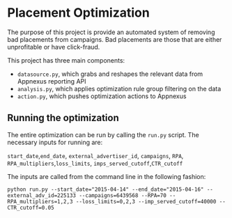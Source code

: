 # Placement Optimization

The purpose of this project is provide an automated system of removing bad placements from campaigns. Bad placements are those that are either unprofitable or have click-fraud.

This project has three main components:

- `datasource.py`, which grabs and reshapes the relevant data from Appnexus reporting API
- `analysis.py`, which applies optimization rule group filtering on the data
- `action.py`, which pushes optimization actions to Appnexus

## Running the optimization

The entire optimization can be run by calling the `run.py` script. The necessary inputs for running are:

`start_date`,`end_date`, `external_advertiser_id`, `campaigns`, `RPA`, `RPA_multipliers`,`loss_limits`, `imps_served_cutoff`,`CTR_cutoff`

 The inputs are called from the command line in the following fashion:

`python run.py --start_date="2015-04-14" --end_date="2015-04-16" --external_adv_id=225133 --campaigns=6439568 --RPA=70 --RPA_multipliers=1,2,3 --loss_limits=0,2,3 --imp_served_cutoff=40000 --CTR_cutoff=0.05`